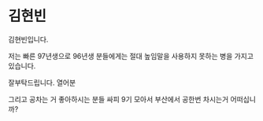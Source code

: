 # 김현빈

김현빈입니다.

저는 빠른 97년생으로 96년생 분들에게는 절대 높임말을 사용하지 못하는 병을 가지고 있습니다.

잘부탁드립니다. 열어분

그리고 공차는 거 좋아하시는 분들 싸피 9기 모아서 부산에서 공한번 차시는거 어떠십니까?


